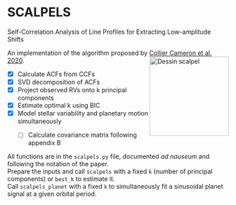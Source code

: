 # SCALPELS
Self-Correlation Analysis of Line Profiles for Extracting Low-amplitude Shifts

  
An implementation of the algorithm proposed by [Collier Cameron et al. 2020](https://arxiv.org/abs/2011.00018).
<a href="https://commons.wikimedia.org/wiki/File:Dessin_scalpel.svg"> <img align="right" width="180" height="180" alt="Dessin scalpel" title="Petit B, CC BY-SA 4.0, via Wikimedia Commons" src="https://upload.wikimedia.org/wikipedia/commons/thumb/b/ba/Dessin_scalpel.svg/256px-Dessin_scalpel.svg.png"></a>


- [x] Calculate ACFs from CCFs
- [x] SVD decomposition of ACFs
- [x] Project observed RVs onto k principal components
- [x] Estimate optimal k using BIC
- [x] Model stellar variability and planetary motion simultaneously
  - [ ] Calculate covariance matrix following appendix B


All functions are in the `scalpels.py` file, documented _ad nauseum_ and following the notation of the paper.  
Prepare the inputs and call `scalpels` with a fixed `k` (number of principal components) or `best_k` to estimate it.  
Call `scalpels_planet` with a fixed `k` to simultaneously fit a sinusoidal planet signal at a given orbital period.
